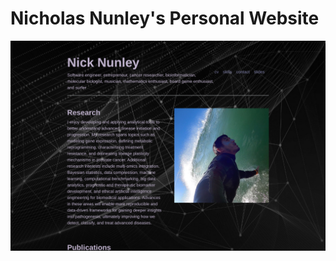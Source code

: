 # Nicholas Nunley's Personal Website

<p align="center">
  <a href="https://nick-nunley.github.io/PersonalWebsite/">
    <img src="assets/readme/homepage.png" alt="Homepage screenshot" width="900">
  </a>
</p>
